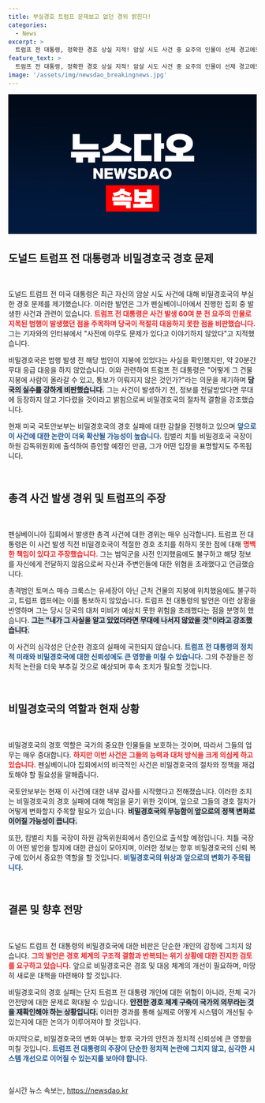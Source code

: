 ```yaml
---
title: 부실경호 트럼프 문제보고 없던 경위 밝힌다!
categories:
  - News
excerpt: >
  트럼프 전 대통령, 정확한 경호 상실 지적! 암살 시도 사건 중 요주의 인물이 선제 경고에도 무대에 올라 잘못된 대응으로 비밀경호국에 대한 신뢰가 흔들리고 있습니다. 사건 진상은 어떻게 밝혀질까?
feature_text: >
  트럼프 전 대통령, 정확한 경호 상실 지적! 암살 시도 사건 중 요주의 인물이 선제 경고에도 무대에 올라 잘못된 대응으로 비밀경호국에 대한 신뢰가 흔들리고 있습니다. 사건 진상은 어떻게 밝혀질까?
image: '/assets/img/newsdao_breakingnews.jpg'
---
```


<p><img src="/assets/img/newsdao_breakingnews.jpg" alt="flaretime 속보" /></p>

<p><h2 data-ke-size="size26">도널드 트럼프 전 대통령과 비밀경호국 경호 문제</h2><p data-ke-size="size16">&nbsp;</p></p>

<p>도널드 트럼프 전 미국 대통령은 최근 자신의 암살 시도 사건에 대해 비밀경호국의 부실한 경호 문제를 제기했습니다. 이러한 발언은 그가 펜실베이니아에서 진행한 집회 중 발생한 사건과 관련이 있습니다. <b><span style="color: #ee2323;">트럼프 전 대통령은 사건 발생 60여 분 전 요주의 인물로 지목된 범행이 발생했던 점을 주목하며 당국이 적절히 대응하지 못한 점을 비판했습니다.</span></b> 그는 기자와의 인터뷰에서 "사전에 아무도 문제가 있다고 이야기하지 않았다"고 지적했습니다.</p>

<p>비밀경호국은 범행 발생 전 해당 범인이 지붕에 있었다는 사실을 확인했지만, 약 20분간 무대 응급 대응을 하지 않았습니다. 이와 관련하여 트럼프 전 대통령은 "어떻게 그 건물 지붕에 사람이 올라갈 수 있고, 통보가 이뤄지지 않은 것인가?"라는 의문을 제기하며 <b><span style="background-color: #21538527;">당국의 실수를 강하게 비판했습니다.</span></b> 그는 사건이 발생하기 전, 정보를 전달받았다면 무대에 등장하지 않고 기다렸을 것이라고 밝힘으로써 비밀경호국의 절차적 결함을 강조했습니다.</p>

<p>현재 미국 국토안보부는 비밀경호국의 경호 실패에 대한 감찰을 진행하고 있으며 <b><span style="color: #1a5490;">앞으로 이 사건에 대한 논란이 더욱 확산될 가능성이 높습니다.</span></b> 킴벌리 치틀 비밀경호국 국장이 하원 감독위원회에 출석하여 증언할 예정인 만큼, 그가 어떤 입장을 표명할지도 주목됩니다.</p>

<p data-ke-size="size16">&nbsp;</p>

<p><h2 data-ke-size="size26">총격 사건 발생 경위 및 트럼프의 주장</h2><p data-ke-size="size16">&nbsp;</p></p>

<p>펜실베이니아 집회에서 발생한 총격 사건에 대한 경위는 매우 심각합니다. 트럼프 전 대통령은 이 사건 발생 직전 비밀경호국이 적절한 경호 조치를 취하지 못한 점에 대해 <b><span style="color: #ee2323;">명백한 책임이 있다고 주장했습니다.</span></b> 그는 범익군을 사전 인지했음에도 불구하고 해당 정보를 자신에게 전달하지 않음으로써 자신과 주변인들에 대한 위협을 초래했다고 언급했습니다.</p>

<p>총격범인 토머스 매슈 크룩스는 유세장이 아닌 근처 건물의 지붕에 위치했음에도 불구하고, 트럼프 캠프에는 이를 통보하지 않았습니다. 트럼프 전 대통령의 발언은 이런 상황을 반영하며 그는 당시 당국의 대처 미비가 예상치 못한 위험을 초래했다는 점을 분명히 했습니다. <b><span style="background-color: #21538527;">그는 "내가 그 사실을 알고 있었더라면 무대에 나서지 않았을 것"이라고 강조했습니다.</span></b> </p>

<p>이 사건의 심각성은 단순한 경호의 실패에 국한되지 않습니다. <b><span style="color: #1a5490;">트럼프 전 대통령의 정치적 미래와 비밀경호국에 대한 신뢰성에도 큰 영향을 미칠 수 있습니다.</span></b> 그의 주장들은 정치적 논란을 더욱 부추길 것으로 예상되며 후속 조치가 필요할 것입니다.</p>

<p data-ke-size="size16">&nbsp;</p>

<p><h2 data-ke-size="size26">비밀경호국의 역할과 현재 상황</h2><p data-ke-size="size16">&nbsp;</p></p>

<p>비밀경호국의 경호 역할은 국가의 중요한 인물들을 보호하는 것이며, 따라서 그들의 업무는 매우 중대합니다. <b><span style="color: #ee2323;">하지만 이번 사건은 그들의 능력과 대처 방식을 크게 의심케 하고 있습니다.</span></b> 펜실베이니아 집회에서의 비극적인 사건은 비밀경호국의 절차와 정책을 재검토해야 할 필요성을 말해줍니다.</p>

<p>국토안보부는 현재 이 사건에 대한 내부 감사를 시작했다고 전해졌습니다. 이러한 조치는 비밀경호국의 경호 실패에 대해 책임을 묻기 위한 것이며, 앞으로 그들의 경호 절차가 어떻게 변화할지 주목할 필요가 있습니다. <b><span style="background-color: #21538527;">비밀경호국의 무능함이 앞으로의 정책 변화로 이어질 가능성이 큽니다.</span></b></p>

<p>또한, 킴벌리 치틀 국장이 하원 감독위원회에서 증인으로 출석할 예정입니다. 치틀 국장이 어떤 발언을 할지에 대한 관심이 모아지며, 이러한 정보는 향후 비밀경호국의 신뢰 복구에 있어서 중요한 역할을 할 것입니다. <b><span style="color: #1a5490;">비밀경호국의 위상과 앞으로의 변화가 주목됩니다.</span></b></p>

<p data-ke-size="size16">&nbsp;</p>

<p><h2 data-ke-size="size26">결론 및 향후 전망</h2><p data-ke-size="size16">&nbsp;</p></p>

<p>도널드 트럼프 전 대통령의 비밀경호국에 대한 비판은 단순한 개인의 감정에 그치지 않습니다. <b><span style="color: #ee2323;">그의 발언은 경호 체계의 구조적 결함과 반복되는 위기 상황에 대한 진지한 검토를 요구하고 있습니다.</span></b> 앞으로 비밀경호국은 경호 및 대응 체계의 개선이 필요하며, 마땅히 새로운 대책을 마련해야 할 것입니다.</p>

<p>비밀경호국의 경호 실패는 단지 트럼프 전 대통령 개인에 대한 위협이 아니라, 전체 국가 안전망에 대한 문제로 확대될 수 있습니다. <b><span style="background-color: #21538527;">안전한 경호 체계 구축이 국가의 의무라는 것을 재확인해야 하는 상황입니다.</span></b> 이러한 경과를 통해 실제로 어떻게 시스템이 개선될 수 있는지에 대한 논의가 이루어져야 할 것입니다.</p>

<p>마지막으로, 비밀경호국의 변화 여부는 향후 국가의 안전과 정치적 신뢰성에 큰 영향을 미칠 것입니다. <b><span style="color: #1a5490;">트럼프 전 대통령의 주장이 단순한 정치적 논란에 그치지 않고, 심각한 시스템 개선으로 이어질 수 있는지를 보아야 합니다.</span></b></p>

<p data-ke-size="size16">&nbsp;</p>
실시간 뉴스 속보는, <a href="https://newsdao.kr" rel="dofollow">https://newsdao.kr</a>


